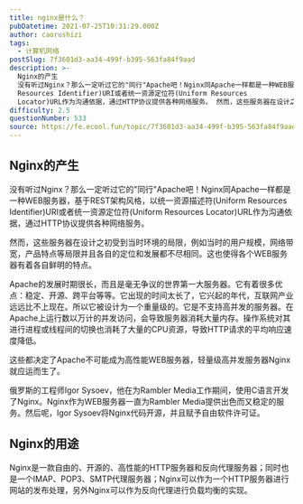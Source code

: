 ```yaml
---
title: nginx是什么？
pubDatetime: 2021-07-25T10:31:29.000Z
author: caorushizi
tags:
  - 计算机网络
postSlug: 7f3601d3-aa34-499f-b395-563fa84f9aad
description: >-
  Nginx的产生
  没有听过Nginx？那么一定听过它的"同行"Apache吧！Nginx同Apache一样都是一种WEB服务器，基于REST架构风格，以统一资源描述符(Uniform
  Resources Identifier)URI或者统一资源定位符(Uniform Resources
  Locator)URL作为沟通依据，通过HTTP协议提供各种网络服务。 然而，这些服务器在设计之初受到当时环境的
difficulty: 2.5
questionNumber: 533
source: https://fe.ecool.fun/topic/7f3601d3-aa34-499f-b395-563fa84f9aad
---
```


## Nginx的产生

没有听过Nginx？那么一定听过它的"同行"Apache吧！Nginx同Apache一样都是一种WEB服务器，基于REST架构风格，以统一资源描述符(Uniform Resources Identifier)URI或者统一资源定位符(Uniform Resources Locator)URL作为沟通依据，通过HTTP协议提供各种网络服务。

然而，这些服务器在设计之初受到当时环境的局限，例如当时的用户规模，网络带宽，产品特点等局限并且各自的定位和发展都不尽相同。这也使得各个WEB服务器有着各自鲜明的特点。

Apache的发展时期很长，而且是毫无争议的世界第一大服务器。它有着很多优点：稳定、开源、跨平台等等。它出现的时间太长了，它兴起的年代，互联网产业远远比不上现在。所以它被设计为一个重量级的。它是不支持高并发的服务器。在Apache上运行数以万计的并发访问，会导致服务器消耗大量内存。操作系统对其进行进程或线程间的切换也消耗了大量的CPU资源，导致HTTP请求的平均响应速度降低。

这些都决定了Apache不可能成为高性能WEB服务器，轻量级高并发服务器Nginx就应运而生了。

俄罗斯的工程师Igor Sysoev，他在为Rambler Media工作期间，使用C语言开发了Nginx。Nginx作为WEB服务器一直为Rambler Media提供出色而又稳定的服务。然后呢，Igor Sysoev将Nginx代码开源，并且赋予自由软件许可证。

## Nginx的用途

Nginx是一款自由的、开源的、高性能的HTTP服务器和反向代理服务器；同时也是一个IMAP、POP3、SMTP代理服务器；Nginx可以作为一个HTTP服务器进行网站的发布处理，另外Nginx可以作为反向代理进行负载均衡的实现。
